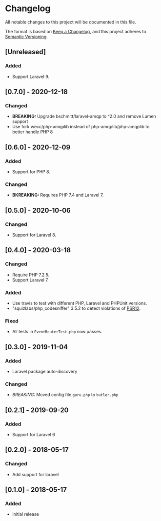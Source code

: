 # Changelog

All notable changes to this project will be documented in this file.

The format is based on [Keep a Changelog](https://keepachangelog.com/en/1.0.0/),
and this project adheres to [Semantic Versioning](https://semver.org/spec/v2.0.0.html).

## [Unreleased]

### Added
- Support Laravel 9.


## [0.7.0] - 2020-12-18

### Changed

- **BREAKING:** Upgrade bschmitt/laravel-amqp to ^2.0 and remove Lumen support
- Use fork wecc/php-amqplib instead of php-amqplib/php-amqplib to better handle PHP 8


## [0.6.0] - 2020-12-09

### Added
- Support for PHP 8.

### Changed

- **BKREAKING:** Requires PHP 7.4 and Laravel 7.


## [0.5.0] - 2020-10-06

### Changed

- Support for Laravel 8.


## [0.4.0] - 2020-03-18

### Changed

- Require PHP 7.2.5.
- Support Laravel 7.

### Added

- Use travis to test with different PHP, Laravel and PHPUnit versions.
- "squizlabs/php_codesniffer" 3.5.2 to detect violations of [PSR12](https://www.php-fig.org/psr/psr-12/).

### Fixed

- All tests in `EventRouterTest.php` now passes.


## [0.3.0] - 2019-11-04

### Added

- Laravel package auto-discovery

### Changed

- *BREAKING:* Moved config file `guru.php` to `butler.php`


## [0.2.1] - 2019-09-20

### Added

- Support for Laravel 6


## [0.2.0] - 2018-05-17

### Changed

- Add support for laravel


## [0.1.0] - 2018-05-17

### Added

- Initial release
